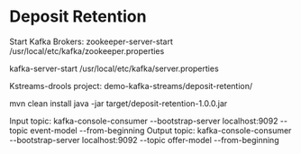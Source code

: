 # Deposit Retention

Start Kafka Brokers:
zookeeper-server-start /usr/local/etc/kafka/zookeeper.properties

kafka-server-start /usr/local/etc/kafka/server.properties


Kstreams-drools project:
demo-kafka-streams/deposit-retention/

mvn clean install
java -jar target/deposit-retention-1.0.0.jar


Input topic: kafka-console-consumer --bootstrap-server localhost:9092 --topic event-model --from-beginning
Output topic: kafka-console-consumer --bootstrap-server localhost:9092 --topic offer-model --from-beginning
